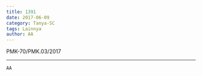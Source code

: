 ```yaml
---
title: 1391
date: 2017-06-09
category: Tanya-SC
tags: Lainnya
author: AA
---
```


PMK-70/PMK.03/2017

---



`AA`
